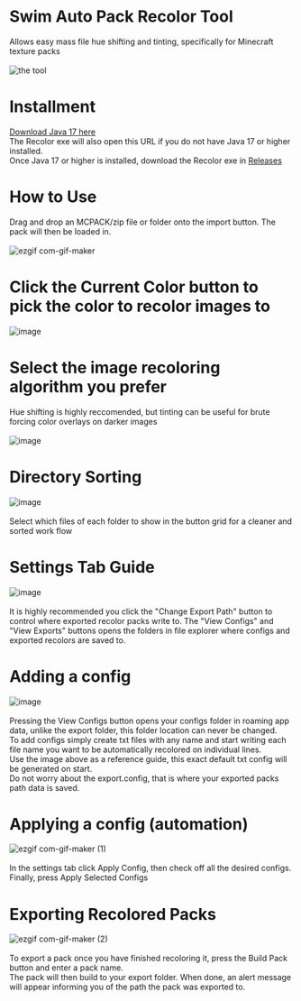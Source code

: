 # Swim Auto Pack Recolor Tool
Allows easy mass file hue shifting and tinting, specifically for Minecraft texture packs
<br>
<br>
![the tool](https://user-images.githubusercontent.com/63020914/204091216-a314f7bd-b037-499f-8b31-add33925a4c4.PNG)
<br>
# Installment
[Download Java 17 here](https://download.oracle.com/java/17/archive/jdk-17.0.5_windows-x64_bin.exe)
<br>
The Recolor exe will also open this URL if you do not have Java 17 or higher installed.
<br>
Once Java 17 or higher is installed, download the Recolor exe in [Releases](https://github.com/Swedeachu/Auto-Recolor-Tool/releases/tag/1.0)
# How to Use
Drag and drop an MCPACK/zip file or folder onto the import button. The pack will then be loaded in.
<br>
<br>
![ezgif com-gif-maker](https://user-images.githubusercontent.com/63020914/204091924-f823ca5d-4062-4e20-84dd-bdf53056d160.gif)
# Click the Current Color button to pick the color to recolor images to
![image](https://user-images.githubusercontent.com/63020914/204092038-ba747d44-97ff-4e9f-aa8b-b01d181755b8.png)
# Select the image recoloring algorithm you prefer
Hue shifting is highly reccomended, but tinting can be useful for brute forcing color overlays on darker images
<br>
<br>
![image](https://user-images.githubusercontent.com/63020914/204092095-f52e5ea6-1909-4a0f-81fb-7505044ff468.png)
# Directory Sorting
![image](https://user-images.githubusercontent.com/63020914/204092221-6d27094c-f8ef-46e4-8306-c497698d5984.png)
<br>
<br>
Select which files of each folder to show in the button grid for a cleaner and sorted work flow
# Settings Tab Guide
![image](https://user-images.githubusercontent.com/63020914/204092280-8386d336-6d5e-4787-9570-5b0a67842f60.png)
<br>
<br>
It is highly recommended you click the "Change Export Path" button to control where exported recolor packs write to.
The "View Configs" and "View Exports" buttons opens the folders in file explorer where configs and exported recolors are saved to.
# Adding a config
![image](https://user-images.githubusercontent.com/63020914/204092590-836802e7-d301-46d4-ba0b-f140ba194874.png)
<br>
<br>
Pressing the View Configs button opens your configs folder in roaming app data, unlike the export folder, this folder location can never be changed.
<br>
To add configs simply create txt files with any name and start writing each file name you want to be automatically recolored on individual lines.
<br>
Use the image above as a reference guide, this exact default txt config will be generated on start.
<br>
Do not worry about the export.config, that is where your exported packs path data is saved.
# Applying a config (automation)
![ezgif com-gif-maker (1)](https://user-images.githubusercontent.com/63020914/204093402-2f1acd6f-1b87-4e11-afab-8d5693df58a1.gif)
<br>
<br>
In the settings tab click Apply Config, then check off all the desired configs. Finally, press Apply Selected Configs
# Exporting Recolored Packs
![ezgif com-gif-maker (2)](https://user-images.githubusercontent.com/63020914/204093869-0881c278-b8df-4e35-b54d-6a0ac6625ea7.gif)
<br>
<br>
To export a pack once you have finished recoloring it, press the Build Pack button and enter a pack name.
<br>
The pack will then build to your export folder. When done, an alert message will appear informing you of the path the pack was exported to.
